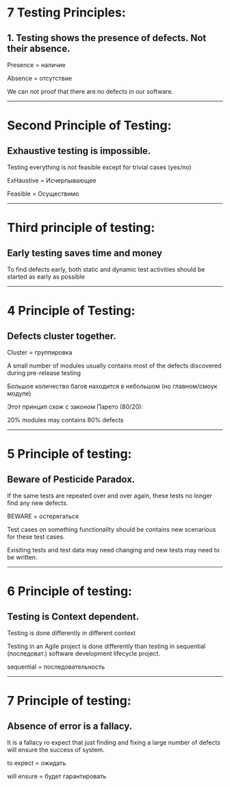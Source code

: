 # 7 Testing Principles: #
## 1. Testing shows the presence of defects. Not their absence. ##
Presence = наличие

Absence = отсутствие

We can not proof that there are no defects in our software.
___
# Second Principle of Testing: #

## Exhaustive testing is impossible. ##

Testing everything is not feasible except for trivial cases (yes/no)

ExHaustive = Исчерпывающее

Feasible = Осуществимо
___
# Third principle of testing: #

## Early testing saves time and money ##

To find defects early, both static and dynamic test activities should be started as early as possible
___
# 4 Principle of Testing: #

## Defects cluster together. ##

Cluster = группировка

A small number of modules usually contains most of the defects discovered during pre-release testing

Большое количество багов находится в небольшом (но главном/смоук модуле)

Этот принцип схож с законом Парето (80/20):

20% modules may contains 80% defects
___
# 5 Principle of testing: #

## Beware of Pesticide Paradox. ##

If the same tests are repeated over and over again, these tests no longer find any new defects.

BEWARE = остерегаться

Test cases on something functionality should be contains new scenarious for these test cases.

Exisiting tests and test data may need changing and new tests may need to be written.
___
# 6 Principle of testing: #

## Testing is Context dependent. ##

Testing is done differently in different context

Testing in an Agile project is done differently than testing in sequential (последоват.) software development lifecycle project.

sequential = последовательность
___
# 7 Principle of testing: #

## Absence of error is a fallacy. ##

It is a fallacy ro expect that just finding and fixing a large number of defects will ensure the success of system.

to expect = ожидать

will ensure = будет гарантировать
